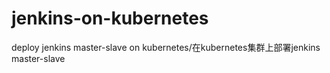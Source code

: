 # jenkins-on-kubernetes
deploy  jenkins master-slave on kubernetes/在kubernetes集群上部署jenkins master-slave
